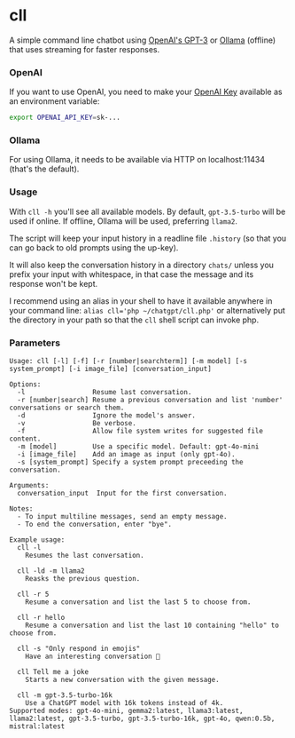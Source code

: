 # cll

A simple command line chatbot using [OpenAI's GPT-3](https://openai.com/blog/openai-api/) or [Ollama](https://github.com/jmorganca/ollama) (offline) that uses streaming for faster responses.

### OpenAI

If you want to use OpenAI, you need to make your [OpenAI Key](https://platform.openai.com/account/api-keys) available as an environment variable:

```bash
export OPENAI_API_KEY=sk-...
```

### Ollama

For using Ollama, it needs to be available via HTTP on localhost:11434 (that's the default).  

### Usage

With `cll -h` you'll see all available models. By default, `gpt-3.5-turbo` will be used if online. If offline, Ollama will be used, preferring `llama2`.

The script will keep your input history in a readline file `.history` (so that you can go back to old prompts using the up-key).

It will also keep the conversation history in a directory `chats/` unless you prefix your input with whitespace, in that case the message and its response won't be kept.

I recommend using an alias in your shell to have it available anywhere in your command line: `alias cll='php ~/chatgpt/cll.php'` or alternatively put the directory in your path so that the `cll` shell script can invoke php.

### Parameters

```
Usage: cll [-l] [-f] [-r [number|searchterm]] [-m model] [-s system_prompt] [-i image_file] [conversation_input]

Options:
  -l                 Resume last conversation.
  -r [number|search] Resume a previous conversation and list 'number' conversations or search them.
  -d                 Ignore the model's answer.
  -v                 Be verbose.
  -f                 Allow file system writes for suggested file content.
  -m [model]         Use a specific model. Default: gpt-4o-mini
  -i [image_file]    Add an image as input (only gpt-4o).
  -s [system_prompt] Specify a system prompt preceeding the conversation.

Arguments:
  conversation_input  Input for the first conversation.

Notes:
  - To input multiline messages, send an empty message.
  - To end the conversation, enter "bye".

Example usage:
  cll -l
    Resumes the last conversation.

  cll -ld -m llama2
    Reasks the previous question.

  cll -r 5
    Resume a conversation and list the last 5 to choose from.

  cll -r hello
    Resume a conversation and list the last 10 containing "hello" to choose from.

  cll -s "Only respond in emojis"
    Have an interesting conversation 🙂

  cll Tell me a joke
    Starts a new conversation with the given message.

  cll -m gpt-3.5-turbo-16k
    Use a ChatGPT model with 16k tokens instead of 4k.
Supported modes: gpt-4o-mini, gemma2:latest, llama3:latest, llama2:latest, gpt-3.5-turbo, gpt-3.5-turbo-16k, gpt-4o, qwen:0.5b, mistral:latest
```
